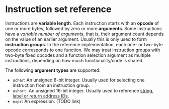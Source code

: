 # Instruction set reference

Instructions are **variable length**. Each instruction starts with an **opcode** of one or more bytes, followed by zero or more **arguments**. Some instructions have a *variable number of arguments*, that is, their argument count depends on the value of an earlier argument. Usually this is only used to form **instruction groups**. In the reference implementation, each one- or two-byte opcode corresponds to one function. We may treat instruction groups with two-byte fixed opcodes and a function selection argument as multiple instructions, depending on how much functionality/code is shared.

The following **argument types** are supported:

* `uchar`: An unsigned 8-bit integer. Usually used for selecting one instruction from an instruction group.
* `ushort`: An unsigned 16-bit integer. Usually used to reference [string, label or return address IDs](/scripting/scx_file_format.md).
* `expr`: An expression. (TODO link)